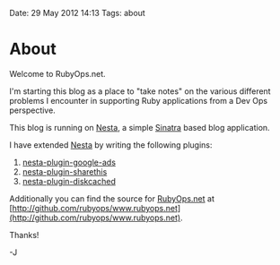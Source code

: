 Date: 29 May 2012 14:13
Tags: about

# About
 
Welcome to RubyOps.net.

I'm starting this blog as a place to "take notes" on the various different problems I encounter in supporting Ruby applications from a Dev Ops perspective. 

This blog is running on [Nesta][Nesta], a simple [Sinatra](http://www.sinatrarb.com/) based blog application.

I have extended [Nesta][Nesta] by writing the following plugins:

1. [nesta-plugin-google-ads](http://github.com/jmervine/nesta-plugin-google-ads)
1. [nesta-plugin-sharethis](http://github.com/jmervine/nesta-plugin-sharethis)
1. [nesta-plugin-diskcached](http://github.com/jmervine/nesta-diskcached)

Additionally you can find the source for [RubyOps.net](http://www.rubyops.net/) at [http://github.com/rubyops/www.rubyops.net](http://github.com/rubyops/www.rubyops.net).

Thanks!

-J 

[Nesta]: http://nestacms.com/ "NestaCMS.com"

